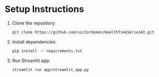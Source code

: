 # Setup Instructions

1. Clone the repository:
   ```bash
   git clone https://github.com/victordeman/HealthTimeSeriesAI.git
   ```
2. Install dependencies:
   ```bash
   pip install -r requirements.txt
   ```
3. Run Streamlit app:
   ```bash
   streamlit run app/streamlit_app.py
   ```
